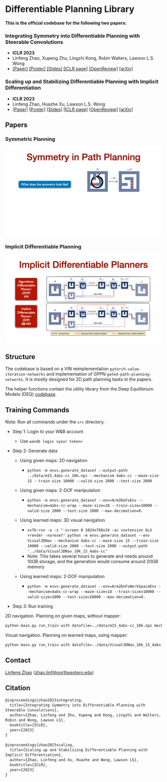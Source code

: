 # Differentiable Planning Library


**This is the official codebase for the following two papers:**

### **Integrating Symmetry into Differentiable Planning with Steerable Convolutions**
- **ICLR 2023**
- Linfeng Zhao, Xupeng Zhu, Lingzhi Kong, Robin Walters, Lawson L.S. Wong
- [[Paper]](https://lfzhao.com/paper/paper-symplan-iclr2023.pdf) [[Poster]](https://lfzhao.com/poster/poster-symplan-iclr2023.pdf) [[Slides]](https://lfzhao.com/slides/slides-symplan-iclr2023.pdf) [[ICLR page]](https://iclr.cc/virtual/2023/poster/10993) [[OpenReview]](https://openreview.net/forum?id=n7CPzMPKQl) [[arXiv]](https://arxiv.org/abs/2206.03674)


### **Scaling up and Stabilizing Differentiable Planning with Implicit Differentiation**
- **ICLR 2023**
- Linfeng Zhao, Huazhe Xu, Lawson L.S. Wong
- [[Paper]](https://lfzhao.com/paper/paper-idplan-iclr2023.pdf) [[Poster]](https://lfzhao.com/poster/poster-idplan-iclr2023.pdf) [[Slides]](https://lfzhao.com/slides/slides-idplan-iclr2023.pdf) [[ICLR page]](https://iclr.cc/virtual/2023/poster/10976) [[OpenReview]](https://openreview.net/forum?id=PYbe4MoHf32) [[arXiv]](https://arxiv.org/abs/2210.13542) 



## Papers


### Symmetric Planning

![SymPlan-equivariance-animation](assets/SymPlan-equivariance-animation.gif)



### Implicit Differentiable Planning

![IDPlan-compare-animation](assets/IDPlan-compare.gif)



## Structure

The codebase is based on a VIN reimplementation `pytorch-value-iteration-networks` and implementation of GPPN `gated-path-planning-networks`.
It is mostly designed for 2D path planning tasks in the papers.

The helper functions contain the utility library from the Deep Equilibrium Models (DEQ) [codebase](https://github.com/locuslab/deq).


## Training Commands


Note: Run all commands under the `src` directory.

- Step 1: Login to your W&B account
    
    - Use `wandb login <your token>`

- Step 2: Generate data

  - Using given maps: 2D navigation
    - `python -m envs.generate_dataset --output-path ../data/m15_4abs-cc_10k.npz --mechanism 4abs-cc --maze-size 15 --train-size 10000 --valid-size 2000 --test-size 2000`
    
  - Using given maps: 2-DOF manipulation
    - `python -m envs.generate_dataset --env=Arm2DoFsEnv --mechanism=4abs-cc-wrap --maze-size=18 --train-size=10000 --valid-size 2000 --test-size 2000 --max-decimation=0.`

  - Using learned maps: 3D visual navigation
    - `xvfb-run -a -s "-screen 0 1024x768x24 -ac +extension GLX +render -noreset" python -m envs.generate_dataset --env Visual3DNav --mechanism 4abs-cc --maze-size 15 --train-size 10000 --valid-size 2000 --test-size 2000 --output-path '../data/Visual3DNav_10k_15_4abs-cc'`
    - Note: This takes several hours to generate and needs around 10GB storage, and the generation would consume around 20GB memory

  - Using learned maps: 2-DOF manipulation
    - `python -m envs.generate_dataset --env=Arm2DoFsWorkSpaceEnv --mechanism=4abs-cc-wrap --maze-size=18 --train-size=10000 --valid-size=1000 --test-size=10000 --max-decimation=0.`

- Step 3: Run training

2D navigation. Planning on given maps, without mapper:

```bash
python main.py run_train with datafile=../data/m15_4abs-cc_10k.npz mechanism=4abs-cc model=models.SymVIN k=20 f=3 group=d4
```

Visual navigation. Planning on learned maps, using mapper:

```bash
python main.py run_train with datafile=../data/Visual3DNav_10k_15_4abs-cc.npz mechanism=4abs-cc model=models.E2-VIN-v4 k=20 f=3 group=d4 mapper=NavMapper planner_loss=True mapper_loss=True
```


## Contact

[Linfeng Zhao](http://lfzhao.com) ([zhao.linf@northeastern.edu](mailto:zhao.linf@northeastern.edu))


## Citation


```
@inproceedings{zhao2023integrating,
  title={Integrating Symmetry into Differentiable Planning with Steerable Convolutions},
  author={Zhao, Linfeng and Zhu, Xupeng and Kong, Lingzhi and Walters, Robin and Wong, Lawson LS},
  booktitle={ICLR},
  year={2023}
}

@inproceedings{zhao2023scaling,
  title={Scaling up and Stabilizing Differentiable Planning with Implicit Differentiation},
  author={Zhao, Linfeng and Xu, Huazhe and Wong, Lawson LS},
  booktitle={ICLR},
  year={2023}
}
```
